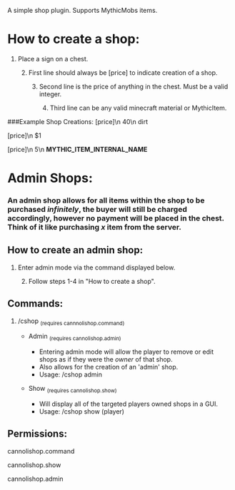 A simple shop plugin.
Supports MythicMobs items.

# How to create a shop:
1. Place a sign on a chest.
   
   2. First line should always be [price] to indicate creation of a shop.
      
      3. Second line is the price of anything in the chest. Must be a valid integer.
         
         4. Third line can be any valid minecraft material or MythicItem.

###Example Shop Creations:
[price]\n
40\n
dirt

[price]\n
$1

[price]\n
5\n
**MYTHIC_ITEM_INTERNAL_NAME**

# Admin Shops:
### An admin shop allows for all items within the shop to be purchased *infinitely*, the buyer will still be charged accordingly, however no payment will be placed in the chest. Think of it like purchasing *x* item from the server.

## How to create an admin shop:
1. Enter admin mode via the command displayed below.
  
   2. Follow steps 1-4 in "How to create a shop".
## Commands:
   1. /cshop <sub>(requires cannnolishop.command)</sub>
   
      - Admin <sub>(requires cannolishop.admin)</sub>
         - Entering admin mode will allow the player to remove or edit shops as if they were the *owner* of that shop.
         - Also allows for the creation of an 'admin' shop.
         - Usage: /cshop admin
      
      - Show <sub>(requires cannolishop.show)</sub>
         - Will display all of the targeted players owned shops in a GUI. 
         - Usage: /cshop show (player) 
      
## Permissions:
   cannolishop.command
   
   cannolishop.show
   
   cannolishop.admin
